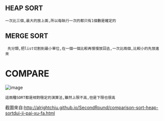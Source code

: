
## HEAP SORT

    一次比三個,最大的放上面,所以每執行一次的都只有1個數是確定的


## MERGE SORT

     先分類,把list切割到最小單位,在一個一個比較再慢慢放回去,一次比兩個,比較小的先放進來
     
# COMPARE      

![image](https://github.com/qsceszwdvrdx/hello/blob/master/homework2/img/sort-compare.png)

    這兩種SORT都是相對穩定的演算法,雖然上限不高,但是下限也很高

截圖來自:http://alrightchiu.github.io/SecondRound/comparison-sort-heap-sortdui-ji-pai-xu-fa.html    
